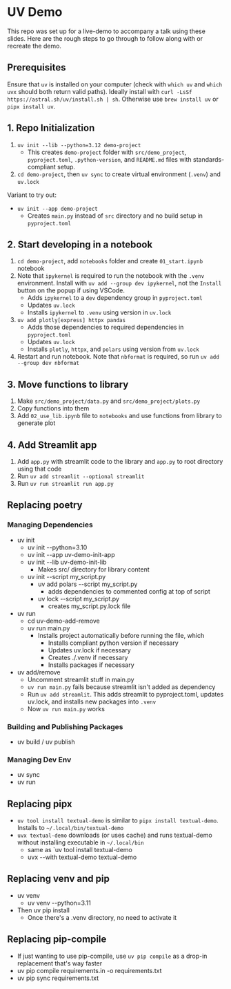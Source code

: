 # UV Demo

This repo was set up for a live-demo to accompany a talk using these slides. Here are the rough steps to go through to follow along with or recreate the demo.

## Prerequisites

Ensure that `uv` is installed on your computer (check with `which uv` and `which uvx` should both return valid paths). Ideally install with `curl -LsSf https://astral.sh/uv/install.sh | sh`. Otherwise use `brew install uv` or `pipx install uv`.

## 1. Repo Initialization

1. `uv init --lib --python=3.12 demo-project`
    * This creates `demo-project` folder with `src/demo_project`, `pyproject.toml`, `.python-version`, and `README.md` files with standards-compliant setup.
2. `cd demo-project`, then `uv sync` to create virtual environment (`.venv`) and `uv.lock`

Variant to try out:

* `uv init --app demo-project`
    * Creates `main.py` instead of `src` directory and no build setup in `pyproject.toml`

## 2. Start developing in a notebook

1. `cd demo-project`, add `notebooks` folder and create `01_start.ipynb` notebook
2. Note that `ipykernel` is required to run the notebook with the `.venv` environment. Install with `uv add --group dev ipykernel`, not the `Install` button on the popup if using VSCode.
    * Adds `ipykernel` to a `dev` dependency group in `pyproject.toml`
    * Updates `uv.lock`
    * Installs `ipykernel` to `.venv` using version in `uv.lock`
3. `uv add plotly[express] httpx pandas`
    * Adds those dependencies to required dependencies in `pyproject.toml`
    * Updates `uv.lock`
    * Installs `plotly`, `httpx`, and `polars` using version from `uv.lock`
4. Restart and run notebook. Note that `nbformat` is required, so run `uv add --group dev nbformat`

## 3. Move functions to library

1. Make `src/demo_project/data.py` and `src/demo_project/plots.py`
2. Copy functions into them
3. Add `02_use_lib.ipynb` file to `notebooks` and use functions from library to generate plot

## 4. Add Streamlit app

1. Add `app.py` with streamlit code to the library and `app.py` to root directory using that code
3. Run `uv add streamlit --optional streamlit`
4. Run `uv run streamlit run app.py`

## Replacing poetry

### Managing Dependencies

- uv init
  - uv init --python=3.10
  - uv init --app uv-demo-init-app
  - uv init --lib uv-demo-init-lib
    - Makes src/ directory for library content
  - uv init --script my_script.py
    - uv add polars --script my_script.py
      - adds dependencies to commented config at top of script
    - uv lock --script my_script.py
      - creates my_script.py.lock file
- uv run
  - cd uv-demo-add-remove
  - uv run main.py
    - Installs project automatically before running the file, which
      - Installs compliant python version if necessary
      - Updates uv.lock if necessary
      - Creates ./.venv if necessary
      - Installs packages if necessary
- uv add/remove
  - Uncomment streamlit stuff in main.py
  - `uv run main.py` fails because streamlit isn't added as dependency
  - Run `uv add streamlit`. This adds streamlit to pyproject.toml, updates uv.lock, and installs new packages into `.venv`
  - Now `uv run main.py` works

### Building and Publishing Packages

- uv build / uv publish

### Managing Dev Env

- uv sync
- uv run

## Replacing pipx

- `uv tool install textual-demo` is similar to `pipx install textual-demo`. Installs to `~/.local/bin/textual-demo`
- `uvx textual-demo` downloads (or uses cache) and runs textual-demo without installing executable in `~/.local/bin`
  - same as `uv tool install textual-demo
  - uvx --with textual-demo textual-demo

## Replacing venv and pip

- uv venv
  - uv venv --python=3.11
- Then uv pip install
  - Once there's a .venv directory, no need to activate it

## Replacing pip-compile

- If just wanting to use pip-compile, use `uv pip compile` as a drop-in replacement that's way faster
- uv pip compile requirements.in -o requirements.txt  
- uv pip sync requirements.txt
